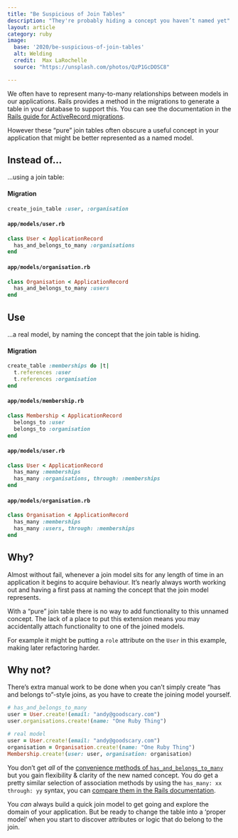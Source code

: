 ```yaml
---
title: "Be Suspicious of Join Tables"
description: "They're probably hiding a concept you haven’t named yet"
layout: article
category: ruby
image:
  base: '2020/be-suspicious-of-join-tables'
  alt: Welding
  credit:  Max LaRochelle
  source: "https://unsplash.com/photos/QzP1GcDOSC8"

---
```


We often have to represent many-to-many relationships between models in our applications. Rails provides a method in the migrations to generate a table in your database to support this. You can see the documentation in the [Rails guide for ActiveRecord migrations](https://guides.rubyonrails.org/active_record_migrations.html#creating-a-join-table).

However these “pure” join tables often obscure a useful concept in your application that might be better represented as a named model.


## Instead of...

...using a join table:

#### Migration

```ruby
create_join_table :user, :organisation
```

#### `app/models/user.rb`

```ruby
class User < ApplicationRecord
  has_and_belongs_to_many :organisations
end
```

#### `app/models/organisation.rb`

```ruby
class Organisation < ApplicationRecord
  has_and_belongs_to_many :users
end
```

## Use

...a real model, by naming the concept that the join table is hiding.

#### Migration

```ruby
create_table :memberships do |t|
  t.references :user
  t.references :organisation
end
```

#### `app/models/membership.rb`

```ruby
class Membership < ApplicationRecord
  belongs_to :user
  belongs_to :organisation
end
```

#### `app/models/user.rb`

```ruby
class User < ApplicationRecord
  has_many :memberships
  has_many :organisations, through: :memberships
end
```

#### `app/models/organisation.rb`

```ruby
class Organisation < ApplicationRecord
  has_many :memberships
  has_many :users, through: :memberships
end
```


## Why?

Almost without fail, whenever a join model sits for any length of time in an application it begins to acquire behaviour. It’s nearly always worth working out and having a first pass at naming the concept that the join model represents.

With a “pure” join table there is no way to add functionality to this unnamed concept. The lack of a place to put this extension means you may accidentally attach functionality to one of the joined models.

For example it might be putting a `role` attribute on the `User`  in this example, making later refactoring harder.


## Why not?

There’s extra manual work to be done when you can’t simply create “has and belongs to”-style joins, as you have to create the joining model yourself.

```ruby
# has_and_belongs_to_many
user = User.create!(email: "andy@goodscary.com")
user.organisations.create!(name: "One Ruby Thing")

# real model
user = User.create!(email: "andy@goodscary.com")
organisation = Organisation.create!(name: "One Ruby Thing")
Membership.create!(user: user, organisation: organisation)
```

You don’t get _all_ of the [convenience methods of `has_and_belongs_to_many`](https://api.rubyonrails.org/v6.0.2.1/classes/ActiveRecord/Associations/ClassMethods.html#method-i-has_and_belongs_to_many) but you gain flexibility & clarity of the new named concept. You do get a pretty similar selection of association methods by using the `has_many: xx through: yy` syntax, you can [compare them in the Rails documentation](https://api.rubyonrails.org/v6.0.2.1/classes/ActiveRecord/Associations/ClassMethods.html#method-i-has_many).

You _can_ always build a quick join model to get going and explore the domain of your application. But be ready to change the table into a ‘proper model’ when you start to discover attributes or logic that do belong to the join.